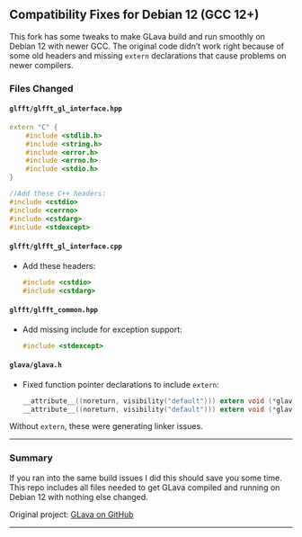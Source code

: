 ## Compatibility Fixes for Debian 12 (GCC 12+)

This fork has some tweaks to make GLava build and run smoothly on Debian 12 with newer GCC. The original code didn’t work right because of some old headers and missing `extern` declarations that cause problems on newer compilers.

### Files Changed

#### `glfft/glfft_gl_interface.hpp`

  ```cpp
  extern "C" {
      #include <stdlib.h>
      #include <string.h>
      #include <error.h>
      #include <errno.h>
      #include <stdio.h>
  }

  //Add these C++ headers:
  #include <cstdio>
  #include <cerrno>
  #include <cstdarg>
  #include <stdexcept>
```

#### `glfft/glfft_gl_interface.cpp`

* Add these headers:

  ```cpp
  #include <cstdio>
  #include <cstdarg> 
  ```

#### `glfft/glfft_common.hpp`

* Add missing include for exception support:

  ```cpp
  #include <stdexcept>
  ```

#### `glava/glava.h`

* Fixed function pointer declarations to include `extern`:

  ```c
  __attribute__((noreturn, visibility("default"))) extern void (*glava_abort)(void);
  __attribute__((noreturn, visibility("default"))) extern void (*glava_return)(void);
  ```

Without `extern`, these were generating linker issues.

---

### Summary

If you ran into the same build issues I did this should save you some time. This repo includes all files needed to get GLava compiled and running on Debian 12 with nothing else changed.

Original project: [GLava on GitHub](https://github.com/jarcode-foss/glava)

---
